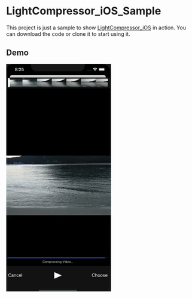 # LightCompressor_iOS_Sample

This project is just a sample to show [LightCompressor_iOS](https://github.com/AbedElazizShe/LightCompressor_iOS) in action. You can download the code or clone it to start using it.

## Demo
![Demo](/pictures/demo.gif)
